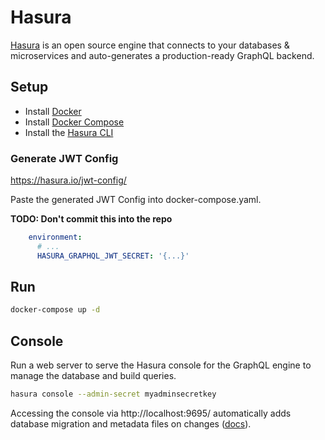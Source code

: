 # Hasura

[Hasura](https://hasura.io/) is an open source engine that connects to your databases & microservices and auto-generates a production-ready GraphQL backend.

## Setup

- Install [Docker](https://docs.docker.com/install/)
- Install [Docker Compose](https://docs.docker.com/compose/install/)
- Install the [Hasura CLI](https://hasura.io/docs/1.0/graphql/manual/hasura-cli/install-hasura-cli.html)

### Generate JWT Config

https://hasura.io/jwt-config/

Paste the generated JWT Config into docker-compose.yaml.

**TODO: Don't commit this into the repo**

```yaml
    environment:
      # ...
      HASURA_GRAPHQL_JWT_SECRET: '{...}'
```

## Run

```bash
docker-compose up -d
```

## Console

Run a web server to serve the Hasura console for the GraphQL engine to manage the database and build queries.

```bash
hasura console --admin-secret myadminsecretkey
```

Accessing the console via http://localhost:9695/ automatically adds database migration and metadata files on changes ([docs](https://hasura.io/docs/1.0/graphql/manual/migrations/index.html#how-is-hasura-state-managed)).
